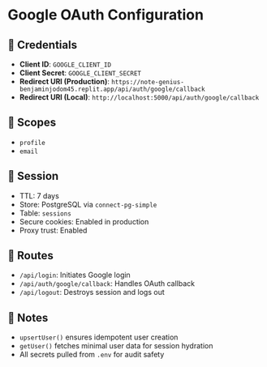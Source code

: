# Google OAuth Configuration

## 🔐 Credentials
- **Client ID**: `GOOGLE_CLIENT_ID`
- **Client Secret**: `GOOGLE_CLIENT_SECRET`
- **Redirect URI (Production)**: `https://note-genius-benjaminjodom45.replit.app/api/auth/google/callback`
- **Redirect URI (Local)**: `http://localhost:5000/api/auth/google/callback`

## 🧾 Scopes
- `profile`
- `email`

## 🍪 Session
- TTL: 7 days
- Store: PostgreSQL via `connect-pg-simple`
- Table: `sessions`
- Secure cookies: Enabled in production
- Proxy trust: Enabled

## 🔄 Routes
- `/api/login`: Initiates Google login
- `/api/auth/google/callback`: Handles OAuth callback
- `/api/logout`: Destroys session and logs out

## 🧠 Notes
- `upsertUser()` ensures idempotent user creation
- `getUser()` fetches minimal user data for session hydration
- All secrets pulled from `.env` for audit safety
